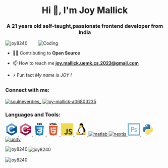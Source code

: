 <h1 align="center">Hi 👋, I'm Joy Mallick</h1>
<h3 align="center">A 21 years old self-taught,passionate frontend developer from India</h3>
<img align="right" alt="Coding" width="400" src="https://user-images.githubusercontent.com/89344646/173016832-a0779f1a-4435-440f-a6e8-7499a99d9687.gif">

<p align="left"> <img src="https://komarev.com/ghpvc/?username=joy8240&label=Profile%20views&color=0e75b6&style=flat" alt="joy8240" /> </p>

 - 🧑‍💻 Contributing to **Open Source**

- 📫 How to reach me **joy.mallick.uemk.cs.2023@gmail.com**

- ⚡ Fun fact *My name is JOY !*

<h3 align="left">Connect with me:</h3>
<p align="left">
<a href="https://twitter.com/soulneverdies_" target="blank"><img align="center" src="https://raw.githubusercontent.com/rahuldkjain/github-profile-readme-generator/master/src/images/icons/Social/twitter.svg" alt="soulneverdies_" height="30" width="40" /></a>
<a href="https://linkedin.com/in/joy-mallick-a06803235" target="blank"><img align="center" src="https://raw.githubusercontent.com/rahuldkjain/github-profile-readme-generator/master/src/images/icons/Social/linked-in-alt.svg" alt="joy-mallick-a06803235" height="30" width="40" /></a>
</p>

<h3 align="left">Languages and Tools:</h3>
<p align="left"> <a href="https://www.cprogramming.com/" target="_blank" rel="noreferrer"> <img src="https://raw.githubusercontent.com/devicons/devicon/master/icons/c/c-original.svg" alt="c" width="40" height="40"/> </a> <a href="https://www.w3schools.com/cpp/" target="_blank" rel="noreferrer"> <img src="https://raw.githubusercontent.com/devicons/devicon/master/icons/cplusplus/cplusplus-original.svg" alt="cplusplus" width="40" height="40"/> </a> <a href="https://www.w3schools.com/css/" target="_blank" rel="noreferrer"> <img src="https://raw.githubusercontent.com/devicons/devicon/master/icons/css3/css3-original-wordmark.svg" alt="css3" width="40" height="40"/> </a> <a href="https://www.w3.org/html/" target="_blank" rel="noreferrer"> <img src="https://raw.githubusercontent.com/devicons/devicon/master/icons/html5/html5-original-wordmark.svg" alt="html5" width="40" height="40"/> </a> <a href="https://developer.mozilla.org/en-US/docs/Web/JavaScript" target="_blank" rel="noreferrer"> <img src="https://raw.githubusercontent.com/devicons/devicon/master/icons/javascript/javascript-original.svg" alt="javascript" width="40" height="40"/> </a> <a href="https://www.linux.org/" target="_blank" rel="noreferrer"> <img src="https://raw.githubusercontent.com/devicons/devicon/master/icons/linux/linux-original.svg" alt="linux" width="40" height="40"/> </a> <a href="https://www.mathworks.com/" target="_blank" rel="noreferrer"> <img src="https://upload.wikimedia.org/wikipedia/commons/2/21/Matlab_Logo.png" alt="matlab" width="40" height="40"/> </a> <a href="https://nextjs.org/" target="_blank" rel="noreferrer"> <img src="https://cdn.worldvectorlogo.com/logos/nextjs-2.svg" alt="nextjs" width="40" height="40"/> </a> <a href="https://www.photoshop.com/en" target="_blank" rel="noreferrer"> <img src="https://raw.githubusercontent.com/devicons/devicon/master/icons/photoshop/photoshop-line.svg" alt="photoshop" width="40" height="40"/> </a> <a href="https://www.python.org" target="_blank" rel="noreferrer"> <img src="https://raw.githubusercontent.com/devicons/devicon/master/icons/python/python-original.svg" alt="python" width="40" height="40"/> </a> <a href="https://unity.com/" target="_blank" rel="noreferrer"> <img src="https://www.vectorlogo.zone/logos/unity3d/unity3d-icon.svg" alt="unity" width="40" height="40"/> </a> </p>

<p><img align="left" src="https://github-readme-stats.vercel.app/api/top-langs?username=joy8240&show_icons=true&locale=en&layout=compact" alt="joy8240" /></p>

<p>&nbsp;<img align="center" src="https://github-readme-stats.vercel.app/api?username=joy8240&show_icons=true&locale=en" alt="joy8240" /></p>

<p><img align="center" src="https://github-readme-streak-stats.herokuapp.com/?user=joy8240&" alt="joy8240" /></p>
